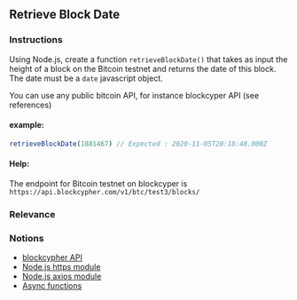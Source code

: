 ## Retrieve Block Date 

### Instructions

Using Node.js, create a function `retrieveBlockDate()` that takes as input the height of a block on the Bitcoin testnet and returns the date of this block. The date must be a `date` javascript object.

You can use any public bitcoin API, for instance blockcyper API (see references)

#### example:

```js
retrieveBlockDate(1881467) // Expected : 2020-11-05T20:18:48.000Z

```

#### Help:
The endpoint for Bitcoin testnet on blockcyper is `https://api.blockcypher.com/v1/btc/test3/blocks/`

### Relevance

### Notions

- [blockcypher API](https://www.blockcypher.com/dev/bitcoin/#blockchain-api)
- [Node.js https module](https://nodejs.org/api/https.html)
- [Node.js axios module](https://github.com/axios/axios)
- [Async functions](https://developer.mozilla.org/fr/docs/Web/JavaScript/Reference/Instructions/async_function)
